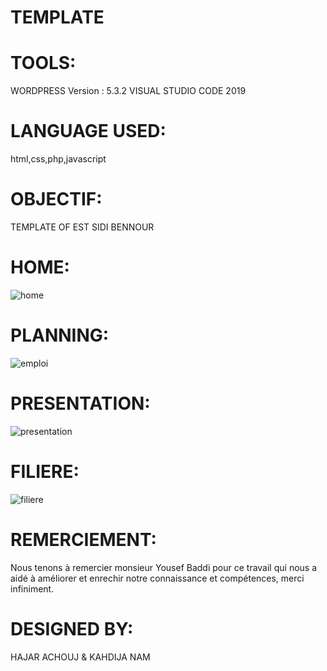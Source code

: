 # TEMPLATE
# TOOLS:
WORDPRESS Version : 5.3.2
VISUAL STUDIO CODE 2019
# LANGUAGE USED:
html,css,php,javascript
# OBJECTIF:
TEMPLATE OF EST SIDI BENNOUR
# HOME:
![home](https://user-images.githubusercontent.com/59529119/77862389-f8f4ec00-7212-11ea-9afa-aed67a10db01.jpeg)
# PLANNING:
![emploi](https://user-images.githubusercontent.com/59529119/77862310-871ca280-7212-11ea-9246-b418be40ce63.jpeg)
# PRESENTATION:
![presentation](https://user-images.githubusercontent.com/59529119/77862894-43c43300-7216-11ea-9861-4f0cb1f9740b.jpeg)
# FILIERE:
![filiere](https://user-images.githubusercontent.com/59529119/77862988-f5636400-7216-11ea-811a-c4279d263b82.jpeg)
# REMERCIEMENT:
Nous tenons à remercier monsieur Yousef Baddi pour ce travail qui nous a aidé à améliorer et enrechir notre connaissance et compétences, merci infiniment.
# DESIGNED BY:
HAJAR ACHOUJ & KAHDIJA NAM



